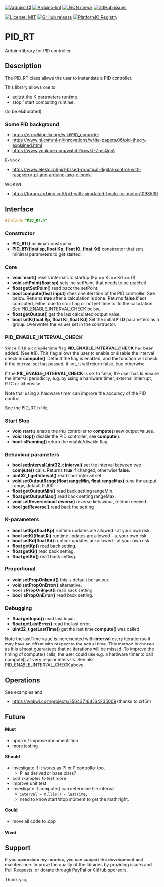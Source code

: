 
[![Arduino CI](https://github.com/RobTillaart/PID_RT/workflows/Arduino%20CI/badge.svg)](https://github.com/marketplace/actions/arduino_ci)
[![Arduino-lint](https://github.com/RobTillaart/PID_RT/actions/workflows/arduino-lint.yml/badge.svg)](https://github.com/RobTillaart/PID_RT/actions/workflows/arduino-lint.yml)
[![JSON check](https://github.com/RobTillaart/PID_RT/actions/workflows/jsoncheck.yml/badge.svg)](https://github.com/RobTillaart/PID_RT/actions/workflows/jsoncheck.yml)
[![GitHub issues](https://img.shields.io/github/issues/RobTillaart/PID_RT.svg)](https://github.com/RobTillaart/PID_RT/issues)

[![License: MIT](https://img.shields.io/badge/license-MIT-green.svg)](https://github.com/RobTillaart/PID_RT/blob/master/LICENSE)
[![GitHub release](https://img.shields.io/github/release/RobTillaart/PID_RT.svg?maxAge=3600)](https://github.com/RobTillaart/PID_RT/releases)
[![PlatformIO Registry](https://badges.registry.platformio.org/packages/robtillaart/library/PID_RT.svg)](https://registry.platformio.org/libraries/robtillaart/PID_RT)


# PID_RT

Arduino library for PID controller.


## Description

The PID_RT class allows the user to instantiate a PID controller.

This library allows one to 
- adjust the K parameters runtime.
- stop / start computing runtime.

(to be elaborated)


### Some PID background

- https://en.wikipedia.org/wiki/PID_controller
- https://www.ni.com/nl-nl/innovations/white-papers/06/pid-theory-explained.html
- https://www.youtube.com/watch?v=wkfEZmsQqiA

E-book
- https://www.elektor.nl/pid-based-practical-digital-control-with-raspberry-pi-and-arduino-uno-e-book

WOKWI
- https://forum.arduino.cc/t/pid-with-simulated-heater-or-motor/1093539


## Interface

```cpp
#include "PID_RT.h"
```

### Constructor

- **PID_RT()** minimal constructor.
- **PID_RT(float sp, float Kp, float Ki, float Kd)** constructor that sets minimal parameters to get started.


### Core

- **void reset()** resets internals to startup (Kp == Ki == Kd == 0).
- **void setPoint(float sp)** sets the setPoint, that needs to be reached.
- **float getSetPoint()** read back the setPoint.
- **bool compute(float input)** does one iteration of the PID controller. See below.
Returns **true** after a calculation is done.
Returns **false** if not computed, either due to stop flag or not yet time to do the calculation.
See PID_ENABLE_INTERVAL_CHECK below.
- **float getOutput()** get the last calculated output value.
- **bool setK(float Kp, float Ki, float Kd)** Set the initial **P I D** parameters as a group.
Overwrites the values set in the constructor.


### PID_ENABLE_INTERVAL_CHECK

Since 0.1.8 a compile time flag **PID_ENABLE_INTERVAL_CHECK** has been added. (See #8). 
This flag allows the user to enable or disable the interval check in **compute()**.
Default the flag is enabled, and the function will check if the interval set has passed,
if not, it will return false, true otherwise.

If the **PID_ENABLE_INTERVAL_CHECK** is set to false, the user has to ensure the interval 
periodicity, e.g. by using a hardware timer, external interrupt, RTC or otherwise.

Note that using a hardware timer can improve the accuracy of the PID control.

See the PID_RT.h file.


### Start Stop

- **void start()** enable the PID controller to **compute()** new output values.
- **void stop()** disable the PID controller, see **compute()**.
- **bool isRunning()** return the enable/disable flag.


### Behaviour parameters

- **bool setInterval(uint32_t interval)** set the interval between two **compute()** calls. 
Returns **true** if changed, otherwise **false**.
- **uint32_t getInterval()** read back interval set.
- **void setOutputRange(float rangeMin, float rangeMax)** tune the output range, default 0..100
- **float getOutputMin()** read back setting rangeMin.
- **float getOutputMax()** read back setting rangeMax.
- **void setReverse(bool reverse)** reverse behaviour, seldom needed.
- **bool getReverse()** read back the setting.


### K-parameters

- **bool setKp(float Kp)** runtime updates are allowed - at your own risk.
- **bool setKi(float Ki)** runtime updates are allowed - at your own risk.
- **bool setKd(float Kd)** runtime updates are allowed - at your own risk.
- **float getKp()** read back setting.
- **float getKi()** read back setting.
- **float getKd()** read back setting.


### Proportional

- **void setPropOnInput()** this is default behaviour.
- **void setPropOnError()** alternative.
- **bool isPropOnInput()** read back setting.
- **bool isPropOnError()** read back setting.


### Debugging

- **float getInput()** read last input.
- **float getLastError()** read the last error.
- **uint32_t getLastTime()** get the last time **compute()** was called.

Note the lastTime value is incremented with **interval** every iteration so it 
may have an offset with respect to the actual time. 
This method is chosen as it is almost guarantees that no iterations will be missed.
To improve the timing of compute() calls, the user could use e.g. a hardware timer 
to call compute() at very regular intervals.
See also PID_ENABLE_INTERVAL_CHECK above.


## Operations

See examples and 
- https://wokwi.com/projects/356437164264235009  (thanks to drf5n)


## Future

#### Must

- update / improve documentation
- more testing

#### Should

- investigate if it works as PI or P controller too.
  - PI as derived or base class?
- add examples to test more
- improve unit test
- investigate if compute() can determine the interval
  - ```interval = millis() - lastTime;```
  - need to know start/stop moment to get the math right.

#### Could

- move all code to .cpp

#### Wont


## Support

If you appreciate my libraries, you can support the development and maintenance.
Improve the quality of the libraries by providing issues and Pull Requests, or
donate through PayPal or GitHub sponsors.

Thank you,

